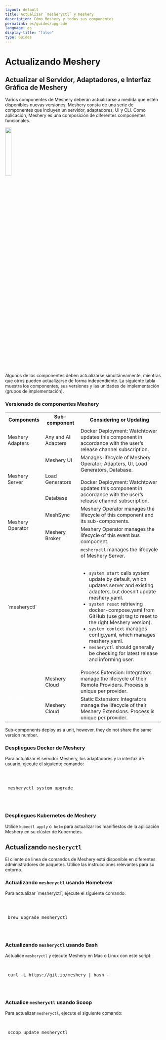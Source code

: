 ```yaml
---
layout: default
title: Actualizar `mesheryctl` y Meshery
description: Cómo Meshery y todos sus componentes
permalink: es/guides/upgrade
language: es
display-title: "false"
type: Guides
---
```


# Actualizando Meshery

## Actualizar el Servidor, Adaptadores, e Interfaz Gráfica de Meshery

Varios componentes de Meshery deberán actualizarse a medida que estén disponibles nuevas versiones. Meshery consta de una serie de componentes que incluyen un servidor, adaptadores, UI y CLI. Como aplicación, Meshery es una composición de diferentes componentes funcionales.

<a href="{{site.baseurl}}/assets/img/architecture/upgrading-meshery.svg">
    <img src="{{site.baseurl}}/assets/img/architecture/upgrading-meshery.svg" width="20%" />
</a>

Algunos de los componentes deben actualizarse simultáneamente, mientras que otros pueden actualizarse de forma independiente. La siguiente tabla muestra los componentes, sus versiones y las unidades de implementación (grupos de implementación).

### Versionado de componentes Meshery

<table class="mesherycomponents">
    <tr>
        <th>Components</th>
        <th>Sub-component</th>
        <th>Considering or Updating</th>
    </tr>
    <tr>
        <td class="childcomponent">Meshery Adapters</td>
        <td>Any and All Adapters</td>
        <td>Docker Deployment: Watchtower updates this component in accordance with the user’s release channel subscription.</td>
    </tr>
    <tr>
        <td rowspan="3" class="childcomponent">Meshery Server</td>
        <td>Meshery UI</td>
        <td rowspan="3">Manages lifecycle of Meshery Operator; Adapters, UI, Load Generators, Database.<br /><br />
Docker Deployment: Watchtower updates this component in accordance with the user’s release channel subscription.</td>
    </tr>
    <tr>
        <td>Load Generators</td>
    </tr>
    <tr>
        <td>Database</td>
    </tr>
    <tr>
        <td rowspan="2" class="childcomponent">Meshery Operator</td>
        <td>MeshSync</td>
        <td>Meshery Operator manages the lifecycle of this component and its sub-components.</td>
    </tr>
    <tr>
        <td>Meshery Broker</td>
        <td>Meshery Operator manages the lifecycle of this event bus component.</td>
    </tr>
    <tr>
        <td class="childcomponent">`mesheryctl`</td>
        <td></td>
        <td><code>mesheryctl</code> manages the lifecycle of Meshery Server. <br /><br />
        <ul> 
            <li><code>system start</code> calls system update by default, which updates server and existing adapters, but doesn’t update meshery.yaml.</li>
            <li><code>system reset</code> retrieving docker-compose.yaml from GitHub (use git tag to reset to the right Meshery version).</li>
            <li><code>system context</code> manages config.yaml, which manages meshery.yaml. </li>
            <li><code>mesheryctl</code> should generally be checking for latest release and informing user.</li>
        </ul>
        </td>
    </tr>
    <tr>
        <td rowspan="2" class="childcomponent"><a style="color:white;" ref="/extensibility/providers">Remote Providers</a></td>
        <td>Meshery Cloud</td>
        <td>Process Extension: Integrators manage the lifecycle of their Remote Providers. Process is unique per provider.</td>
    </tr>
    <tr>
        <td>Meshery Cloud</td>
        <td> Static Extension: Integrators manage the lifecycle of their Meshery Extensions. Process is unique per provider.</td>
    </tr>
</table>

Sub-components deploy as a unit, however, they do not share the same version number.

### Despliegues Docker de Meshery

Para actualizar el servidor Meshery, los adaptadores y la interfaz de usuario, ejecute el siguiente comando:

 <pre class="codeblock-pre"><div class="codeblock">
 <div class="clipboardjs">
 mesheryctl system upgrade
 </div></div>
 </pre>

### Despliegues Kubernetes de Meshery

Utilice `kubectl apply` o` helm` para actualizar los manifiestos de la aplicación Meshery en su clúster de Kubernetes.

## Actualizando `mesheryctl`

El cliente de línea de comandos de Meshery está disponible en diferentes administradores de paquetes. Utilice las instrucciones relevantes para su entorno.

### Actualizando `mesheryctl` usando Homebrew

<p>Para actualizar `mesheryctl`, ejecute el siguiente comando:</p>

 <pre class="codeblock-pre"><div class="codeblock">
 <div class="clipboardjs">
 brew upgrade mesheryctl
 </div></div>
 </pre>

### Actualizando `mesheryctl` usando Bash

Actualice `mesheryctl` y ejecute Meshery en Mac o Linux con este script:

 <pre class="codeblock-pre">
 <div class="codeblock"><div class="clipboardjs">
 curl -L https://git.io/meshery | bash -
 </div></div>
 </pre>

### Actualice `mesheryctl` usando Scoop

Para actualizar `mesheryctl`, ejecute el siguiente comando:

 <pre class="codeblock-pre">
 <div class="codeblock"><div class="clipboardjs">
 scoop update mesheryctl
 </div></div>
 </pre>
